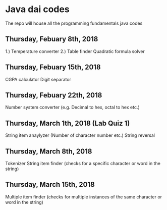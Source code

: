 # Java dai codes
The repo will house all the programming fundamentals java codes
## Thursday, Febuary 8th, 2018
1.) Temperature converter
2.) Table finder
Quadratic formula solver
## Thursday, Febuary 15th, 2018
CGPA calculator
Digit separator
## Thursday, Febuary 22th, 2018
Number system converter (e.g. Decimal to hex, octal to hex etc.)
## Thursday, March 1th, 2018 (Lab Quiz 1)
String item anaylyzer (Number of character number etc.)
String reversal
## Thursday, March 8th, 2018
Tokenizer
String item finder (checks for a specific character or word in the string)
## Thursday, March 15th, 2018
Multiple item finder (checks for multiple instances of the same character or word in the string)
